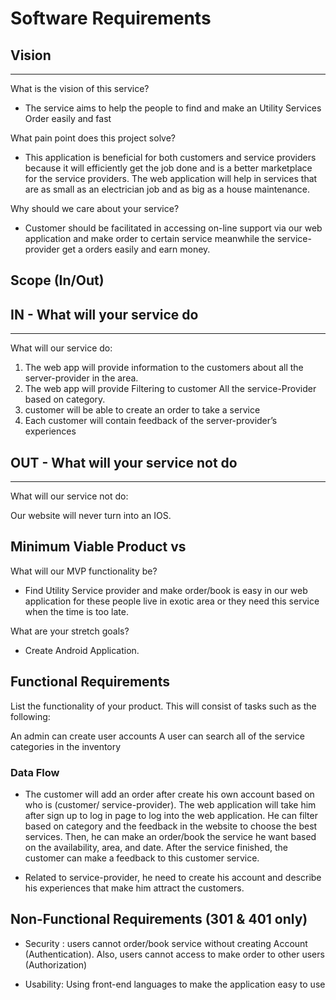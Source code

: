 # Software Requirements

## Vision

---

What is the vision of this service?

- The service aims to help the people to find and make an Utility Services Order easily and fast

What pain point does this project solve?

- This application is beneficial for both customers and service providers because it will efficiently get the job done and is a better marketplace for the service providers. The web application will help in services that are as small as an electrician job and as big as a house maintenance.

Why should we care about your service?

- Customer should be facilitated in accessing on-line support via our web application and make order to certain service meanwhile the service-provider get a orders easily and earn money.

## Scope (In/Out)

## IN - What will your service do

---

What will our service do:

1. The web app will provide information to the customers about all the server-provider in the area.
2. The web app will provide Filtering to customer All the service-Provider based on category.
3. customer will be able to create an order to take a service
4. Each customer will contain feedback of the server-provider’s experiences

## OUT - What will your service not do

---

What will our service not do:

Our website will never turn into an IOS.

## Minimum Viable Product vs

What will our MVP functionality be?

- Find Utility Service provider and make order/book is easy in our web application for these people live in exotic area or they need this service when the time is too late.

What are your stretch goals?

- Create Android Application.

## Functional Requirements

List the functionality of your product. This will consist of tasks such as the following:

An admin can create user accounts
A user can search all of the service categories in the inventory

### Data Flow

- The customer will add an order after create his own account based on who is (customer/ service-provider). The web application will take him after sign up to log in page to log into the web application. He can filter based on category and the feedback in the website to choose the best services. Then, he can make an order/book the service he want based on the availability, area, and date. After the service finished, the customer can make a feedback to this customer service.

- Related to service-provider, he need to create his account and describe his experiences that make him attract the customers.

## Non-Functional Requirements (301 & 401 only)

- Security : users cannot order/book service without creating Account (Authentication). Also, users cannot access to make order to other users (Authorization)

- Usability: Using front-end languages to make the application easy to use